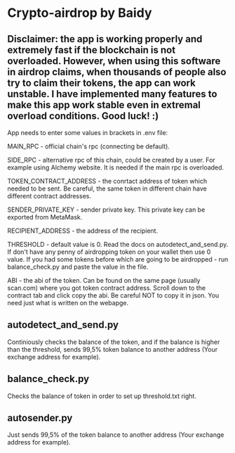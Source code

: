 # Crypto-airdrop by Baidy

## Disclaimer: the app is working properly and extremely fast if the blockchain is not overloaded. However, when using this software in airdrop claims, when thousands of people also try to claim their tokens, the app can work unstable. I have implemented many features to make this app work stable even in extremal overload conditions. Good luck! :)

App needs to enter some values in brackets in .env file:

MAIN_RPC - official chain's rpc (connecting be default).

SIDE_RPC - alternative rpc of this chain, could be created by a user. For example using Alchemy website. It is needed if the main rpc
is overloaded.

TOKEN_CONTRACT_ADDRESS - the conrtact address of token which needed to be sent. Be careful, the same token in different chain have
different contract addresses.
  
SENDER_PRIVATE_KEY - sender private key. This private key can be exported from MetaMask.
  
RECIPIENT_ADDRESS - the address of the recipient.
  
THRESHOLD - default value is 0. Read the docs on autodetect_and_send.py. If don't have any penny of airdropping token on your wallet 
then use 0 value. If you had some tokens before which are going to be airdropped - run balance_check.py and paste the value in the file.

ABI - the abi of the token. Can be found on the same page (usually <chain name>scan.com) where you got token contract address.
Scroll down to the contract tab and click copy the abi. Be careful NOT to copy it in json. You need just what is written on the webapge.

## autodetect_and_send.py

Continiously checks the balance of the token, and if the balance is higher than the threshold, sends 99,5% token balance to another address
(Your exchange address for example).

## balance_check.py

Checks the balance of token in order to set up threshold.txt right.

## autosender.py

Just sends 99,5% of the token balance to another address (Your exchange address for example).

